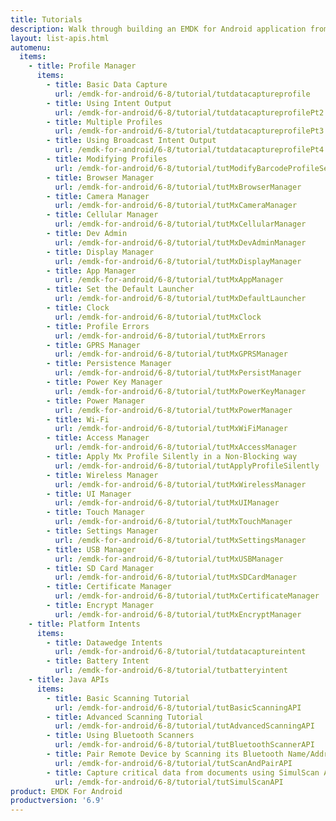 ```yaml
---
title: Tutorials
description: Walk through building an EMDK for Android application from the ground up with one of the following tutorials. Each tutorial includes step by step instructions and associate code.
layout: list-apis.html
automenu:
  items:
    - title: Profile Manager
      items:
        - title: Basic Data Capture
          url: /emdk-for-android/6-8/tutorial/tutdatacaptureprofile
        - title: Using Intent Output
          url: /emdk-for-android/6-8/tutorial/tutdatacaptureprofilePt2
        - title: Multiple Profiles
          url: /emdk-for-android/6-8/tutorial/tutdatacaptureprofilePt3
        - title: Using Broadcast Intent Output
          url: /emdk-for-android/6-8/tutorial/tutdatacaptureprofilePt4
        - title: Modifying Profiles
          url: /emdk-for-android/6-8/tutorial/tutModifyBarcodeProfileSettings
        - title: Browser Manager
          url: /emdk-for-android/6-8/tutorial/tutMxBrowserManager
        - title: Camera Manager
          url: /emdk-for-android/6-8/tutorial/tutMxCameraManager
        - title: Cellular Manager
          url: /emdk-for-android/6-8/tutorial/tutMxCellularManager
        - title: Dev Admin
          url: /emdk-for-android/6-8/tutorial/tutMxDevAdminManager
        - title: Display Manager
          url: /emdk-for-android/6-8/tutorial/tutMxDisplayManager
        - title: App Manager
          url: /emdk-for-android/6-8/tutorial/tutMxAppManager
        - title: Set the Default Launcher
          url: /emdk-for-android/6-8/tutorial/tutMxDefaultLauncher
        - title: Clock
          url: /emdk-for-android/6-8/tutorial/tutMxClock
        - title: Profile Errors
          url: /emdk-for-android/6-8/tutorial/tutMxErrors
        - title: GPRS Manager
          url: /emdk-for-android/6-8/tutorial/tutMxGPRSManager
        - title: Persistence Manager
          url: /emdk-for-android/6-8/tutorial/tutMxPersistManager
        - title: Power Key Manager
          url: /emdk-for-android/6-8/tutorial/tutMxPowerKeyManager
        - title: Power Manager
          url: /emdk-for-android/6-8/tutorial/tutMxPowerManager
        - title: Wi-Fi
          url: /emdk-for-android/6-8/tutorial/tutMxWiFiManager
        - title: Access Manager
          url: /emdk-for-android/6-8/tutorial/tutMxAccessManager
        - title: Apply Mx Profile Silently in a Non-Blocking way
          url: /emdk-for-android/6-8/tutorial/tutApplyProfileSilently
        - title: Wireless Manager
          url: /emdk-for-android/6-8/tutorial/tutMxWirelessManager
        - title: UI Manager
          url: /emdk-for-android/6-8/tutorial/tutMxUIManager
        - title: Touch Manager
          url: /emdk-for-android/6-8/tutorial/tutMxTouchManager
        - title: Settings Manager
          url: /emdk-for-android/6-8/tutorial/tutMxSettingsManager
        - title: USB Manager
          url: /emdk-for-android/6-8/tutorial/tutMxUSBManager
        - title: SD Card Manager
          url: /emdk-for-android/6-8/tutorial/tutMxSDCardManager
        - title: Certificate Manager
          url: /emdk-for-android/6-8/tutorial/tutMxCertificateManager
        - title: Encrypt Manager
          url: /emdk-for-android/6-8/tutorial/tutMxEncryptManager
    - title: Platform Intents
      items:
        - title: Datawedge Intents
          url: /emdk-for-android/6-8/tutorial/tutdatacaptureintent
        - title: Battery Intent
          url: /emdk-for-android/6-8/tutorial/tutbatteryintent
    - title: Java APIs
      items:
        - title: Basic Scanning Tutorial
          url: /emdk-for-android/6-8/tutorial/tutBasicScanningAPI
        - title: Advanced Scanning Tutorial
          url: /emdk-for-android/6-8/tutorial/tutAdvancedScanningAPI
        - title: Using Bluetooth Scanners
          url: /emdk-for-android/6-8/tutorial/tutBluetoothScannerAPI
        - title: Pair Remote Device by Scanning its Bluetooth Name/Address
          url: /emdk-for-android/6-8/tutorial/tutScanAndPairAPI
        - title: Capture critical data from documents using SimulScan API
          url: /emdk-for-android/6-8/tutorial/tutSimulScanAPI
product: EMDK For Android
productversion: '6.9'
---
```



















